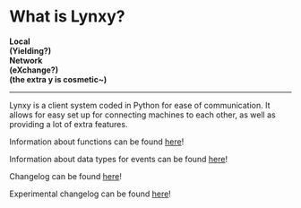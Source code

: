 # **What is Lynxy?**
<b>Local <br>
(Yielding?) <br>
Network <br>
(eXchange?) <br>
(the extra y is cosmetic~)</b>
***

Lynxy is a client system coded in Python for ease of communication. It allows for easy set up for connecting
machines to each other, as well as providing a lot of extra features.

Information about functions can be found [here](https://github.com/SketchedDoughnut/lynxy/docs/github/functions.md)!

Information about data types for events can be found [here](https://github.com/SketchedDoughnut/lynxy/docs/github/events.md)!

Changelog can be found [here](https://github.com/SketchedDoughnut/lynxy/docs/github/changelogs/release_changelog.md)!

Experimental changelog can be found [here](https://github.com/SketchedDoughnut/lynxy/docs/github/changelogs/experimental_changelog.md)!